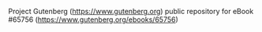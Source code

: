 Project Gutenberg (https://www.gutenberg.org) public repository for
eBook #65756 (https://www.gutenberg.org/ebooks/65756)
